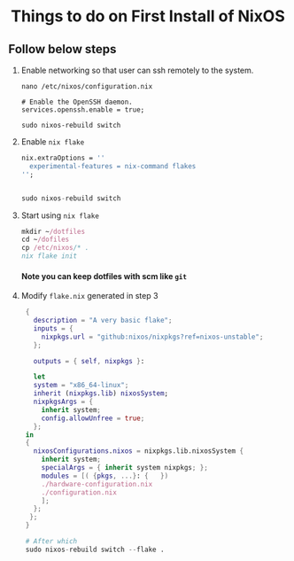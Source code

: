 <h1 style="text-align:center;"> Things to do on First Install of NixOS</p>

## Follow below steps

1. Enable networking so that user can ssh remotely to the system.
    ```
    nano /etc/nixos/configuration.nix

    # Enable the OpenSSH daemon.
    services.openssh.enable = true;

    sudo nixos-rebuild switch
    ```

2. Enable `nix flake`
   ```nix
   nix.extraOptions = ''
     experimental-features = nix-command flakes
   '';


   sudo nixos-rebuild switch
   ```

3. Start using `nix flake`
   ```nix
   mkdir ~/dotfiles
   cd ~/dofiles
   cp /etc/nixos/* .
   nix flake init
   ```
   #### Note you can keep dotfiles with scm like `git`


4. Modify `flake.nix` generated in step 3
   ```nix
    {
      description = "A very basic flake";
      inputs = {
        nixpkgs.url = "github:nixos/nixpkgs?ref=nixos-unstable";
      };

      outputs = { self, nixpkgs }:

      let
      system = "x86_64-linux";
      inherit (nixpkgs.lib) nixosSystem;
      nixpkgsArgs = {
        inherit system;
        config.allowUnfree = true;
      };
    in
    {
      nixosConfigurations.nixos = nixpkgs.lib.nixosSystem {
        inherit system;
        specialArgs = { inherit system nixpkgs; };
        modules = [( {pkgs, ...}: {   })
        ./hardware-configuration.nix
        ./configuration.nix
        ];
      };
     };
    }

    # After which
    sudo nixos-rebuild switch --flake .
   ```